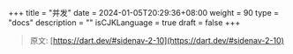 +++
title = "并发"
date = 2024-01-05T20:29:36+08:00
weight = 90
type = "docs"
description = ""
isCJKLanguage = true
draft = false
+++

> 原文: [https://dart.dev/#sidenav-2-10](https://dart.dev/#sidenav-2-10)

